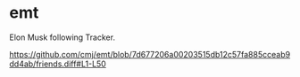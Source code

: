 # emt
Elon Musk following Tracker.

https://github.com/cmj/emt/blob/7d677206a00203515db12c57fa885cceab9dd4ab/friends.diff#L1-L50
